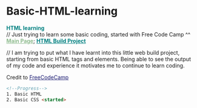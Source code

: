 # Basic-HTML-learning
<span style="color: Teal;"><strong>HTML learning</strong></span><br>
// Just trying to learn some basic coding, started with Free Code Camp ^^
<b><a href="https://mcjoules.github.io/html-learning" target="_blank" style="color: DarkSeaGreen;">Main Page</a></b>;
<b><a href="https://mcjoules.github.io/html-learning/htmlbasic" target="_blank" style="color: Teal;"> HTML Build Project</a></b>

// I am trying to put what I have learnt into this little web build project, starting from basic HTML tags and elements. Being able to see the output of my code and experience it motivates me to continue to learn coding.

Credit to <a href="https://www.freecodecamp.org/" target="_blank" style="color: MidnightBlue">FreeCodeCamp<a>

```HTML
<!--Progress-->
1. Basic HTML
2. Basic CSS <started>
```
